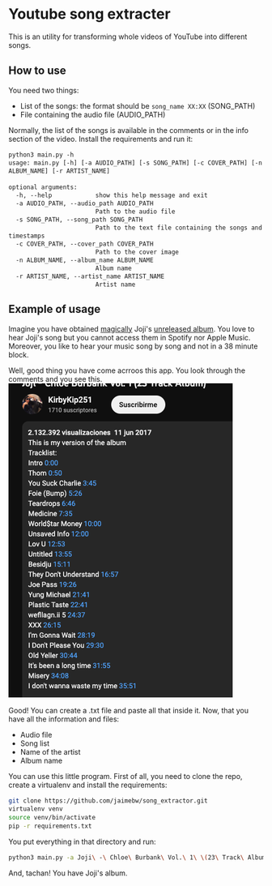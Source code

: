 # Youtube song extracter
This is an utility for transforming whole videos of YouTube into different songs. 

## How to use
You need two things:
* List of the songs: the format should be ```song_name XX:XX``` (SONG_PATH)
* File containing the audio file (AUDIO_PATH)

Normally, the list of the songs is available in the comments or in the info section of the video.
Install the requirements and run it:
```shell
python3 main.py -h
usage: main.py [-h] [-a AUDIO_PATH] [-s SONG_PATH] [-c COVER_PATH] [-n ALBUM_NAME] [-r ARTIST_NAME]

optional arguments:
  -h, --help            show this help message and exit
  -a AUDIO_PATH, --audio_path AUDIO_PATH
                        Path to the audio file
  -s SONG_PATH, --song_path SONG_PATH
                        Path to the text file containing the songs and timestamps
  -c COVER_PATH, --cover_path COVER_PATH
                        Path to the cover image
  -n ALBUM_NAME, --album_name ALBUM_NAME
                        Album name
  -r ARTIST_NAME, --artist_name ARTIST_NAME
                        Artist name
```

## Example of usage
Imagine you have obtained [magically](https://github.com/ytdl-org/youtube-dl) Joji's [unreleased album](https://www.youtube.com/watch?v=qOm-trHYlh8&t=1083s). You love to hear Joji's song but you cannot access them in Spotify nor Apple Music. Moreover, you like to hear your music song by song and not in a 38 minute block.

Well, good thing you have come acrroos this app. You look through the comments and you see this.
![alt text](assets/img/song_list.png "Title")

Good! You can create a .txt file and paste all that inside it. Now, that you have all the information and files:
* Audio file
* Song list
* Name of the artist
* Album name

You can use this little program. First of all, you need to clone the repo, create a virtualenv and install the requirements:
```bash
git clone https://github.com/jaimebw/song_extractor.git
virtualenv venv
source venv/bin/activate
pip -r requirements.txt
```

You put everything in that directory and run:
```bash
python3 main.py -a Joji\ -\ Chloe\ Burbank\ Vol.\ 1\ \(23\ Track\ Album\)-qOm-trHYlh8.m4a -s song_list.txt  -n Chloe\ Burbank\ Vol.1 -r Joji
```
And, tachan! You have Joji's album.

